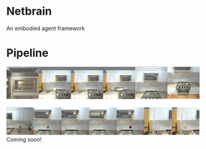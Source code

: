 # Netbrain
An embodied agent framework

# **Pipeline**
<div align="center">
  <img src="https://github.com/ToBeResumed/netbrain/blob/main/doc/examples.png" width="600"/>
</div>
Coming soon!

